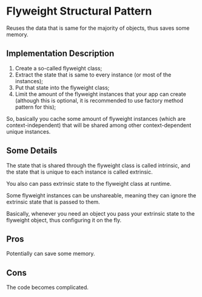 # Flyweight Structural Pattern

Reuses the data that is same for the majority of objects, thus saves some memory.

## Implementation Description

1. Create a so-called flyweight class;
2. Extract the state that is same to every instance (or most of the instances);
3. Put that state into the flyweight class;
4. Limit the amount of the flyweight instances that your app can create (although this is optional, it is recommended to use factory method pattern for this);

So, basically you cache some amount of flyweight instances (which are context-independent) that will be shared among other context-dependent unique instances.

## Some Details

The state that is shared through the flyweight class is called intrinsic, and the state that is unique to each instance is called extrinsic.

You also can pass extrinsic state to the flyweight class at runtime.

Some flyweight instances can be unshareable, meaning they can ignore the extrinsic state that is passed to them.

Basically, whenever you need an object you pass your extrinsic state to the flyweight object, thus configuring it on the fly.

## Pros

Potentially can save some memory.

## Cons

The code becomes complicated.
